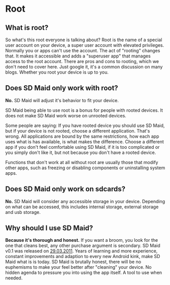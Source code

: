 # Root
## What is root?
So what's this root everyone is talking about? Root is the name of a special user account on your device, a super user account with elevated privileges.
Normally you or apps can't use the account. The act of "rooting" changes that. It makes it accessible and adds a "superuser app" that manages access to the root account. There are pros and cons to rooting, which we don't need to cover here. Just google it, it's a common discussion on many blogs. Whether you root your device is up to you.

## Does SD Maid only work with root?
**No.** SD Maid will adjust it's behavior to fit your device. 

SD Maid being able to use root is a bonus for people with rooted devices. It does not make SD Maid work worse on unrooted devices.

Some people are saying: If you have rooted device you should use SD Maid, but if your device is not rooted, choose a different application. That's wrong. All applications are bound by the same restrictions, how each app uses what is has available, is what makes the difference.
Choose a different app if you don't feel comfortable using SD Maid, if it is too complicated or you simply don't like it, but not because you don't have a rooted device.

Functions that don't work at all without root are usually those that modify other apps, such as freezing or disabling components or uninstalling system apps.

## Does SD Maid only work on sdcards?
**No.** SD Maid will consider any accessible storage in your device. Depending on what can be accessed, this includes internal storage, external storage and usb storage.

## Why should I use SD Maid?

**Because it's thorough and honest.**
If you want a broom, you look for the one that cleans best, any other purchase argument is secondary. SD Maid v0.1 was released on [29.03.2011](http://forum.xda-developers.com/showpost.php?p=12482608&postcount=1). Years of learning and more experience, constant improvements and adaption to every new Android kink, make SD Maid what is is today.
SD Maid is brutally honest, there will be no euphemisms to make your feel better after "cleaning" your device. No hidden agenda to pressure you into using the app itself. A tool to use when needed.